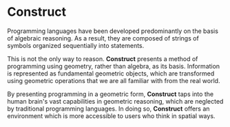 # Construct

Programming languages have been developed predominantly on the basis of 
algebraic reasoning. As a result, they are composed of strings of symbols
organized sequentially into statements.

This is not the only way to reason. **Construct** presents a method of 
programming using geometry, rather than algebra, as its basis. Information is 
represented as fundamental geometric objects, which are transformed using 
geometric operations that we are all familiar with from the real world.

By presenting programming in a geometric form, **Construct** taps into the 
human brain's vast capabilities in geometric reasoning, which are neglected by 
traditional programming languages. In doing so, **Construct** offers an 
environment which is more accessible to users who think in spatial ways.